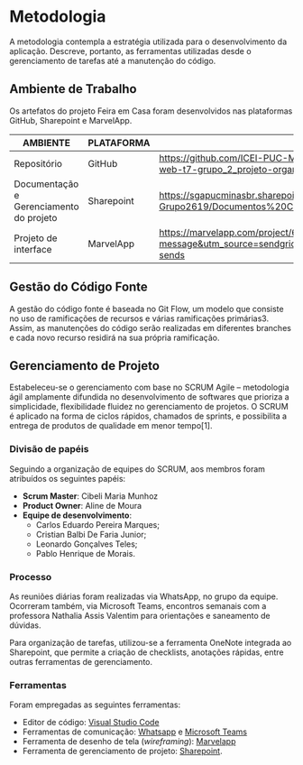 
# Metodologia

A metodologia contempla a estratégia utilizada para o desenvolvimento da aplicação. Descreve, portanto, as ferramentas utilizadas desde o gerenciamento de tarefas até a manutenção do código.

## Ambiente de Trabalho

Os artefatos do projeto Feira em Casa foram desenvolvidos nas plataformas GitHub, Sharepoint e MarvelApp. 

|AMBIENTE                               | PLATAFORMA  | ENDEREÇO                                                                                                    |
|---------------------------------------|-------------|-------------------------------------------------------------------------------------------------------------|
|Repositório                            | GitHub      | https://github.com/ICEI-PUC-Minas-PMV-ADS/pmv-ads-2022-1-e1-proj-web-t7-grupo_2_projeto-organicos           |
|Documentação e Gerenciamento do projeto| Sharepoint  | https://sgapucminasbr.sharepoint.com/sites/Projeto-Grupo2619/Documentos%20Compartilhados/Forms/AllItems.aspx|
|Projeto de interface                   | MarvelApp   | https://marvelapp.com/project/6202275?utm_content=backend-email-message&utm_source=sendgrid&utm_medium=mail&utm_campaign=sendgrid-sends |

## Gestão do Código Fonte

A gestão do código fonte é baseada no Git Flow, um modelo que consiste no uso de ramificações de recursos e várias ramificações primárias3. Assim, as manutenções do código serão realizadas em diferentes branches e cada novo recurso residirá na sua própria ramificação. 

## Gerenciamento de Projeto

Estabeleceu-se o gerenciamento com base no SCRUM Agile – metodologia ágil amplamente difundida no desenvolvimento de softwares que prioriza a simplicidade, flexibilidade fluidez no gerenciamento de projetos. O SCRUM é aplicado na forma de ciclos rápidos, chamados de sprints, e possibilita a entrega de produtos de qualidade em menor tempo[1].

### Divisão de papéis
Seguindo a organização de equipes do SCRUM, aos membros foram atribuídos os seguintes papéis:

- **Scrum Master**: Cibeli Maria Munhoz
- **Product Owner**: Aline de Moura
- **Equipe de desenvolvimento**: 
  - Carlos Eduardo Pereira Marques;
  - Cristian Balbi De Faria Junior;
  - Leonardo Gonçalves Teles;
  - Pablo Henrique de Morais.

### Processo 

As reuniões diárias foram realizadas via WhatsApp, no grupo da equipe. Ocorreram também, via Microsoft Teams, encontros semanais com a professora Nathalia Assis Valentim para orientações e saneamento de dúvidas.

Para organização de tarefas, utilizou-se a ferramenta OneNote integrada ao Sharepoint, que permite a criação de checklists, anotações rápidas, entre outras ferramentas de gerenciamento.  

### Ferramentas

Foram empregadas as seguintes ferramentas:

- Editor de código: [Visual Studio Code](https://code.visualstudio.com/)
- Ferramentas de comunicação: [Whatsapp](https://www.whatsapp.com) e [Microsoft Teams](https://www.microsoft.com/pt-br/microsoft-teams/group-chat-software)
- Ferramenta de desenho de tela (_wireframing_): [Marvelapp](https://marvelapp.com/)
- Ferramenta de gerenciamento de projeto: [Sharepoint](https://sgapucminasbr.sharepoint.com/sites/Projeto-Grupo2619). 

